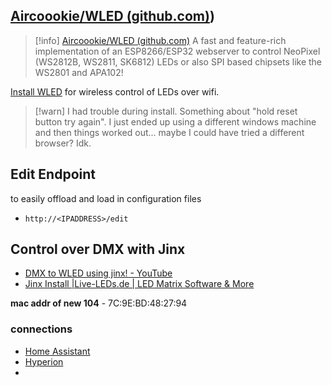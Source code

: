 ## [Aircoookie/WLED (github.com)](github.com))

> [!info] [Aircoookie/WLED (github.com)](https://github.com/Aircoookie/WLED)
> A fast and feature-rich implementation of an ESP8266/ESP32 webserver to control NeoPixel (WS2812B, WS2811, SK6812) LEDs or also SPI based chipsets like the WS2801 and APA102!

[Install WLED](https://install.wled.me/) for wireless control of LEDs over wifi. 

> [!warn] I had trouble during install. Something about "hold reset button try again". I just ended up using a different windows machine and then things worked out... maybe I could have tried a different browser? Idk.

## Edit Endpoint
to easily offload and load in configuration files
- `http://<IPADDRESS>/edit`

## Control over DMX with Jinx
- [DMX to WLED using jinx! - YouTube](https://www.youtube.com/watch?v=K3qnVgu3Txc&t=10s)
- [Jinx Install |Live-LEDs.de | LED Matrix Software & More](http://www.live-leds.de/)

**mac addr of new 104** -  7C:9E:BD:48:27:94

### connections
- [Home Assistant](📁developer/Home%20Lab%20🏠/Home%20Assistant.md)
- [Hyperion](📁developer/Home%20Lab%20🏠/Hyperion.md)
- 